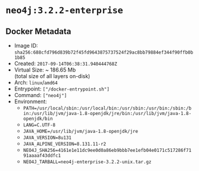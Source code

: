 # `neo4j:3.2.2-enterprise`

## Docker Metadata

- Image ID: `sha256:688cfd796d839b72f45fd9643875737524f29ac8bb79884ef344f90ffb0b1b85`
- Created: `2017-09-14T06:38:31.940444768Z`
- Virtual Size: ~ 186.65 Mb  
  (total size of all layers on-disk)
- Arch: `linux`/`amd64`
- Entrypoint: `["/docker-entrypoint.sh"]`
- Command: `["neo4j"]`
- Environment:
  - `PATH=/usr/local/sbin:/usr/local/bin:/usr/sbin:/usr/bin:/sbin:/bin:/usr/lib/jvm/java-1.8-openjdk/jre/bin:/usr/lib/jvm/java-1.8-openjdk/bin`
  - `LANG=C.UTF-8`
  - `JAVA_HOME=/usr/lib/jvm/java-1.8-openjdk/jre`
  - `JAVA_VERSION=8u131`
  - `JAVA_ALPINE_VERSION=8.131.11-r2`
  - `NEO4J_SHA256=4161e1e11dc9ee0d0a86eb9bbb7ee1efb04e0171c517286f7191aaaaf43ddfc1`
  - `NEO4J_TARBALL=neo4j-enterprise-3.2.2-unix.tar.gz`
